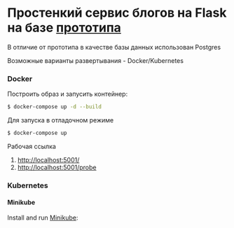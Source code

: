 # Простенкий сервис блогов на Flask на базе [прототипа](https://www.digitalocean.com/community/tutorials/how-to-make-a-web-application-using-flask-in-python-3-ru)

В отличие от прототипа в качестве базы данных использован Postgres

Возможные варианты развертывания - Docker/Kubernetes

### Docker

Построить образ и запусить контейнер:
```sh
$ docker-compose up -d --build
```
Для запуска в отладочном режиме
```sh
$ docker-compose up
```

Рабочая ссылка

1. [http://localhost:5001/](http://localhost:5001/)
2. [http://localhost:5001/probe](http://localhost:5001/probe)

### Kubernetes

#### Minikube

Install and run [Minikube](https://kubernetes.io/docs/setup/minikube/):
